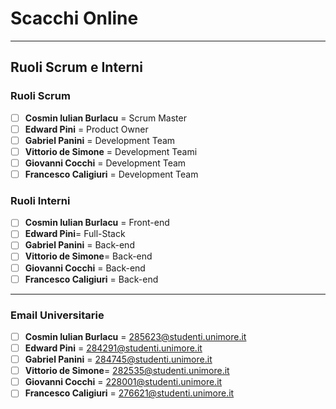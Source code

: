 # Scacchi Online
-----

## Ruoli Scrum e Interni
### Ruoli Scrum

- [ ] **Cosmin Iulian Burlacu** = 	Scrum Master
- [ ] **Edward Pini** = 		Product Owner
- [ ] **Gabriel Panini** = 		Development Team
- [ ] **Vittorio de Simone** = 		Development Teami
- [ ] **Giovanni Cocchi** = 		Development Team
- [ ] **Francesco Caligiuri** = 	Development Team

### Ruoli Interni

- [ ] **Cosmin Iulian Burlacu** = 	Front-end
- [ ] **Edward Pini**= 			Full-Stack
- [ ] **Gabriel Panini** = 		Back-end
- [ ] **Vittorio de Simone**= 		Back-end
- [ ] **Giovanni Cocchi** = 		Back-end
- [ ] **Francesco Caligiuri** = 	Back-end

----

### Email Universitarie

- [ ] **Cosmin Iulian Burlacu** = 	[285623@studenti.unimore.it](mailto:285623@studenti.unimore.it) 
- [ ] **Edward Pini** = 		[284291@studenti.unimore.it](mailto:284291@studenti.unimore.it)
- [ ] **Gabriel Panini** = 		[284745@studenti.unimore.it](mailto:284745@studenti.unimore.it)
- [ ] **Vittorio de Simone**= 		[282535@studenti.unimore.it](mailto:282535@studenti.unimore.it)
- [ ] **Giovanni Cocchi** = 		[228001@studenti.unimore.it](mailto:228001@studenti.unimore.it)
- [ ] **Francesco Caligiuri** = 	[276621@studenti.unimore.it](mailto:276621@studenti.unimore.it)
